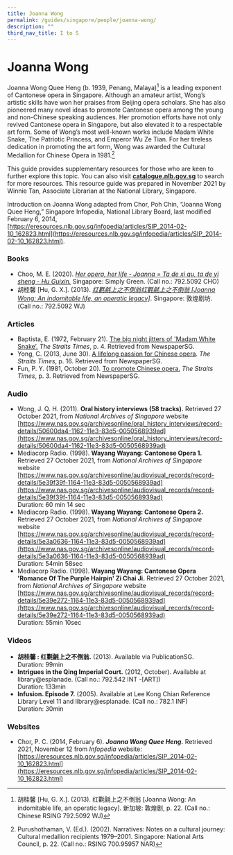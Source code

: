 ```yaml
---
title: Joanna Wong
permalink: /guides/singapore/people/joanna-wong/
description: ""
third_nav_title: I to S
---
```

# Joanna Wong
Joanna Wong Quee Heng (b. 1939, Penang, Malaya)[^1] is a leading exponent of Cantonese opera in Singapore. Although an amateur artist, Wong’s artistic skills have won her praises from Beijing opera scholars. She has also pioneered many novel ideas to promote Cantonese opera among the young and non-Chinese speaking audiences. Her promotion efforts have not only revived Cantonese opera in Singapore, but also elevated it to a respectable art form. Some of Wong’s most well-known works include Madam White Snake, The Patriotic Princess, and Emperor Wu Ze Tian. For her tireless dedication in promoting the art form, Wong was awarded the Cultural Medallion for Chinese Opera in 1981.[^2]

[^1]: 胡桂馨 [Hu, G. X.]. (2013). 红氍毹上之不倒翁 [Joanna Wong: An indomitable life, an operatic legacy]. 新加坡: 敦煌剧, p. 22. (Call no.: Chinese RSING 792.5092 WJ)

[^2]: Purushothaman, V. (Ed.). (2002). Narratives: Notes on a cultural journey: Cultural medallion recipients 1979–2001. Singapore: National Arts Council, p. 22. (Call no.: RSING 700.95957 NAR)

This guide provides supplementary resources for those who are keen to further explore this topic. You can also visit [**catalogue.nlb.gov.sg**](https://catalogue.nlb.gov.sg) to search for more resources. This resource guide was prepared in November 2021 by Winnie Tan, Associate Librarian at the National Library, Singapore.

Introduction on Joanna Wong adapted from Chor, Poh Chin, “Joanna Wong Quee Heng,” Singapore Infopedia, National Library Board, last modified February 6, 2014, [https://eresources.nlb.gov.sg/infopedia/articles/SIP_2014-02-10_162823.html](https://eresources.nlb.gov.sg/infopedia/articles/SIP_2014-02-10_162823.html).



### Books

* Choo, M. E. (2020).  *[Her opera, her life - Joanna = Ta de xi qu, ta de yi sheng - Hu Guixin.](http://eservice.nlb.gov.sg/item_holding_s.aspx?bid=204463596)* Singapore: Simply Green. (Call no.: 792.5092 CHO)
* 胡桂馨 [Hu, G. X.]. (2013). *[红氍毹上之不倒翁红氍毹上之不倒翁 [Joanna Wong: An indomitable life, an operatic legacy]](http://eservice.nlb.gov.sg/item_holding_s.aspx?bid=200135206)*. Singapore: 敦煌剧坊. (Call no.: 792.5092 WJ)

### Articles
* Baptista, E. (1972, February 21). [The big night jitters of 'Madam White Snake’.](https://eresources.nlb.gov.sg/newspapers/Digitised/Article/straitstimes19720221-1.2.8.6) *The Straits Times*, p. 4. Retrieved from NewspaperSG.
* Yong, C. (2013, June 30). [A lifelong passion for Chinese opera](https://eresources.nlb.gov.sg/newspapers/Digitised/Article/straitstimes20130630-1.2.15.4). *The Straits Times*, p. 16. Retrieved from NewspaperSG.
* Fun, P. Y. (1981, October 20). [To promote Chinese opera.](https://eresources.nlb.gov.sg/newspapers/Digitised/Article/straitstimes19811020-1.2.108.6.2) *The Straits Times*, p. 3. Retrieved from NewspaperSG.

### Audio
* Wong, J. Q. H. (2011). **Oral history interviews (58 tracks).** Retrieved 27 October 2021, from *National Archives of Singapore* website [https://www.nas.gov.sg/archivesonline/oral_history_interviews/record-details/50600da4-1162-11e3-83d5-0050568939ad](https://www.nas.gov.sg/archivesonline/oral_history_interviews/record-details/50600da4-1162-11e3-83d5-0050568939ad)
*  Mediacorp Radio. (1998). **Wayang Wayang: Cantonese Opera 1.** Retrieved 27 October 2021, from *National Archives of Singapore* website [https://www.nas.gov.sg/archivesonline/audiovisual_records/record-details/5e39f39f-1164-11e3-83d5-0050568939ad](https://www.nas.gov.sg/archivesonline/audiovisual_records/record-details/5e39f39f-1164-11e3-83d5-0050568939ad) <br>Duration: 60 min 14 sec
*  Mediacorp Radio. (1998). **Wayang Wayang: Cantonese Opera 2.** Retrieved 27 October 2021, from *National Archives of Singapore* website [https://www.nas.gov.sg/archivesonline/audiovisual_records/record-details/5e3a0636-1164-11e3-83d5-0050568939ad](https://www.nas.gov.sg/archivesonline/audiovisual_records/record-details/5e3a0636-1164-11e3-83d5-0050568939ad) <br>Duration: 54min 58sec
*  Mediacorp Radio. (1998). **Wayang Wayang: Cantonese Opera 'Romance Of The Purple Hairpin' Zi Chai Ji.** Retrieved 27 October 2021, from *National Archives of Singapore* website [https://www.nas.gov.sg/archivesonline/audiovisual_records/record-details/5e39e272-1164-11e3-83d5-0050568939ad](https://www.nas.gov.sg/archivesonline/audiovisual_records/record-details/5e39e272-1164-11e3-83d5-0050568939ad) <br>Duration: 55min 10sec

### Videos
* **胡桂馨 : 红氍毹上之不倒翁.** (2013). Available via PublicationSG. <br>Duration: 99min
* **Intrigues in the Qing Imperial Court.** (2012, October). Available at library@esplanade. (Call no.: 792.542 INT -[ART]) <br>Duration: 133min
* **Infusion. Episode 7.** (2005). Available at Lee Kong Chian Reference Library Level 11 and library@esplanade. (Call no.: 782.1 INF) <br>Duration: 30min

### Websites
* Chor, P. C. (2014, February 6). ***Joanna Wong Quee Heng.*** Retrieved 2021, November 12 from *Infopedia* website: [https://eresources.nlb.gov.sg/infopedia/articles/SIP_2014-02-10_162823.html](https://eresources.nlb.gov.sg/infopedia/articles/SIP_2014-02-10_162823.html)